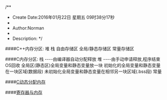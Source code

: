 /**
* Create Date:2016年01月22日 星期五 09时38分17秒
* 
* Author:Norman
* 
* Description: 
*/

####C++内存分区:
    堆
    栈
    自由存储区
    全局/静态存储区
    常量存储区

####C内存分区:
    栈 ----由编译器自动分配释放
    堆 ----由手动申请释放,程序结束OS回收
    全局区(静态区)全局变量和静态变量放一块
        初始化的全局变量和静态变量在一块区域(数据段)
        未初始化全局变量和静态变量在相邻另一块区域(.bss段)
    常量 

####[C动态分配内存](./Heap.md)

####[寄存器与内存](./register.md)
